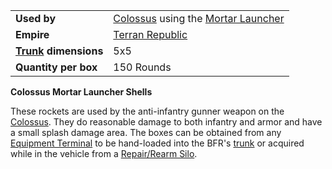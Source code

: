 |                                                 |                                                                                                |
| ----------------------------------------------- | ---------------------------------------------------------------------------------------------- |
| **Used by**                                     | [Colossus](../vehicles/Colossus.md) using the [Mortar Launcher](../weapons/Mortar_Launcher.md) |
| **Empire**                                      | [Terran Republic](../factions/Terran_Republic.md)                                                   |
| **[Trunk](../terminology/Trunk.md) dimensions** | 5x5                                                                                            |
| **Quantity per box**                            | 150 Rounds                                                                                     |

**Colossus Mortar Launcher Shells**

These rockets are used by the anti-infantry gunner weapon on the
[Colossus](../vehicles/Colossus.md). They do reasonable damage to both infantry
and armor and have a small splash damage area. The boxes can be obtained from
any [Equipment Terminal](../items/Equipment_Terminal.md) to be hand-loaded into
the BFR's [trunk](../terminology/Trunk.md) or acquired while in the vehicle from
a [Repair/Rearm Silo](../items/Repair_Rearm_Silo.md).
